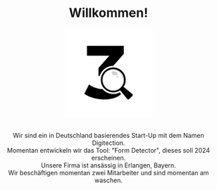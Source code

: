 <div id="header" align="center">
  <h1>Willkommen!</h1>
  <img src="/Assets/Images/Logo.jpg" width="200" />
  <p>
    <br> Wir sind ein in Deutschland basierendes Start-Up mit dem Namen Digitection.
    <br> Momentan entwickeln wir das Tool: "Form Detector", dieses soll 2024 erscheinen.
    <br> Unsere Firma ist ansässig in Erlangen, Bayern.
    <br> Wir beschäftigen momentan zwei Mitarbeiter und sind momentan am waschen.</p>
</div>